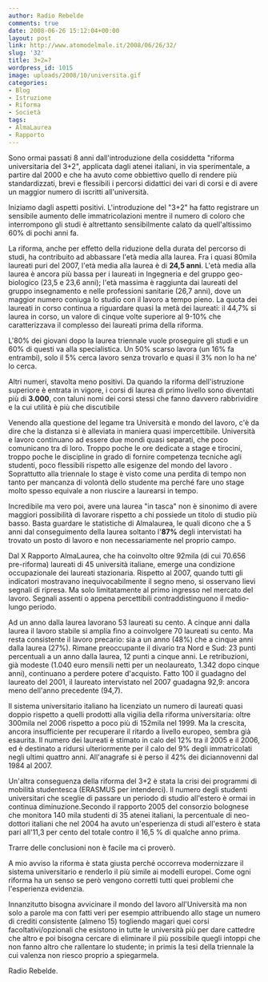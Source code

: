 ```yaml
---
author: Radio Rebelde
comments: true
date: 2008-06-26 15:12:04+00:00
layout: post
link: http://www.atomodelmale.it/2008/06/26/32/
slug: '32'
title: 3+2=?
wordpress_id: 1015
image: uploads/2008/10/universita.gif
categories:
- Blog
- Istruzione
- Riforma
- Società
tags:
- AlmaLaurea
- Rapporto
---
```


Sono ormai passati 8 anni dall'introduzione della cosiddetta "riforma universitaria del 3+2",  applicata dagli atenei italiani, in via sperimentale, a partire dal 2000 e che ha avuto come obbiettivo quello di rendere più standardizzati, brevi e flessibili i percorsi didattici dei vari di corsi e di avere un maggior numero di iscritti all'università.

Iniziamo dagli aspetti positivi. L'introduzione del "3+2" ha fatto registrare un sensibile aumento delle immatricolazioni mentre il numero di coloro che interrompono gli studi è altrettanto sensibilmente calato da quell'altissimo 60% di pochi anni fa.

La riforma, anche per effetto della riduzione della durata del percorso di studi, ha contribuito ad abbassare l'età media alla laurea. Fra i quasi 80mila laureati puri del 2007, l'età media alla laurea è di **24,5 anni**. L'età media alla laurea è ancora più bassa per i laureati in Ingegneria e del gruppo geo-biologico (23,5 e 23,6 anni); l'età massima è raggiunta dai laureati del gruppo insegnamento e nelle professioni sanitarie (26,7 anni), dove un maggior numero coniuga lo studio con il lavoro a tempo pieno. La quota dei laureati in corso continua a riguardare quasi la metà dei laureati: il 44,7% si laurea in corso, un valore di cinque volte superiore al 9-10% che caratterizzava il complesso dei laureati prima della riforma.

L'80% dei giovani dopo la laurea triennale vuole proseguire gli studi e un 60% di questi va alla specialistica. Un 50% scarso lavora (un 16% fa entrambi), solo il 5% cerca lavoro senza trovarlo e quasi il 3% non lo ha ne' lo cerca.

Altri numeri, stavolta meno positivi. Da quando la riforma dell'istruzione superiore è entrata in vigore, i corsi di laurea di primo livello sono diventati più di **3.000**, con taluni nomi dei corsi stessi che fanno davvero rabbrividire e la cui utilità è più che discutibile

Venendo alla questione del legame tra Università e mondo del lavoro, c'è da dire che la distanza si è alleviata in maniera quasi impercettibile. Università e lavoro continuano ad essere due mondi quasi separati, che poco comunicano tra di loro. Troppo poche le ore dedicate a stage e tirocini, troppo poche le discipline in grado di fornire competenza tecniche agli studenti, poco flessibili rispetto alle esigenze del mondo del lavoro . Soprattutto alla triennale lo stage è visto come una perdita di tempo non tanto per mancanza  di volontà dello studente ma perché fare uno stage molto spesso equivale a non riuscire a laurearsi in tempo.

Incredibile ma vero poi, avere una laurea "in tasca" non è sinonimo di avere maggiori possibilità di lavorare rispetto a chi possiede un titolo di studio più basso. Basta guardare le statistiche di Almalaurea, le quali dicono che a 5 anni dal conseguimento della laurea soltanto l'**87%** degli intervistati ha trovato un posto di lavoro e non necessariamente nel proprio campo.

Dal X Rapporto AlmaLaurea, che ha coinvolto oltre 92mila (di cui 70.656 pre-riforma) laureati di 45 università italiane, emerge una condizione occupazionale dei laureati stazionaria. Rispetto al 2007, quando tutti gli indicatori mostravano inequivocabilmente il segno meno, si osservano lievi segnali di ripresa. Ma solo limitatamente al primo ingresso nel mercato del lavoro. Segnali assenti o appena percettibili contraddistinguono il medio-lungo periodo.

Ad un anno dalla laurea lavorano 53 laureati su cento. A cinque anni dalla laurea il lavoro stabile si amplia fino a coinvolgere 70 laureati su cento. Ma resta consistente il lavoro precario: sia a un anno (48%) che a cinque anni dalla laurea (27%). Rimane preoccupante il divario tra Nord e Sud: 23 punti percentuali a un anno dalla laurea, 12 punti a cinque anni.  Le retribuzioni, già modeste (1.040 euro mensili netti per un neolaureato, 1.342 dopo cinque anni), continuano a perdere potere d'acquisto. Fatto 100 il guadagno del laureato del 2001, il laureato intervistato nel 2007 guadagna 92,9: ancora meno dell'anno precedente (94,7).

Il sistema universitario italiano ha licenziato un numero di laureati quasi doppio rispetto a quelli prodotti alla vigilia della riforma universitaria: oltre 300mila nel 2006 rispetto a poco più di 152mila nel 1999. Ma la crescita, ancora insufficiente per recuperare il ritardo a livello europeo, sembra già esaurita. Il numero dei laureati è stimato in calo del 12% tra il 2005 e il 2006, ed è destinato a ridursi ulteriormente per il calo del 9% degli immatricolati negli ultimi quattro anni. All'anagrafe si è perso il 42% dei diciannovenni dal 1984 al 2007.

Un'altra conseguenza della riforma del 3+2 è stata la crisi dei programmi di mobilità studentesca (ERASMUS per intenderci).
Il numero degli studenti universitari che sceglie di passare un periodo di studio all'estero è ormai in continua diminuzione.Secondo il rapporto 2005 del consorzio bolognese che monitora 140 mila studenti di 35 atenei italiani, la percentuale di neo-dottori italiani che nel 2004 ha avuto un'esperienza di studi all'estero è stata pari all'11,3 per cento del totale contro il 16,5 % di qualche anno prima.

Trarre delle conclusioni non è facile ma ci proverò.

A mio avviso la riforma è stata giusta perché occorreva modernizzare il sistema universitario e renderlo il più simile ai modelli europei. Come ogni riforma ha un senso se però vengono corretti tutti quei problemi che l'esperienza evidenzia.

Innanzitutto bisogna avvicinare il mondo del lavoro all'Università ma non solo a parole ma con fatti veri per esempio attribuendo allo stage un numero di crediti consistente (almeno 15) togliendo magari quei corsi facoltativi/opzionali che esistono  in tutte le università più per dare cattedre che altro e poi bisogna cercare di eliminare il più possibile quegli intoppi che non fanno altro che rallentare lo studente; in primis la tesi della triennale la cui valenza non riesco proprio a spiegarmela.

Radio Rebelde.

